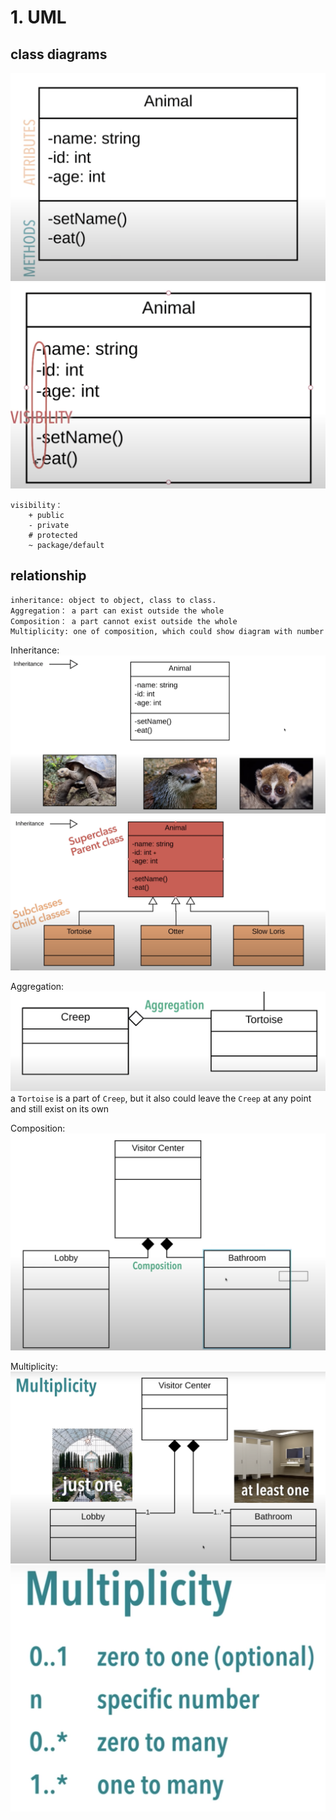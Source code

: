 # 1. UML

## class diagrams

![](./Image/Design_Patterns/class1.png)
![](./Image/Design_Patterns/class2.png)
```
visibility：
    + public
    - private
    # protected
    ~ package/default
```

## relationship
```
inheritance: object to object, class to class.
Aggregation： a part can exist outside the whole
Composition： a part cannot exist outside the whole
Multiplicity: one of composition, which could show diagram with number
```
Inheritance:
![Inheritance](./Image/Design_Patterns/relationship2.png)
![Inheritance](./Image/Design_Patterns/relationship1.png)

Aggregation:
![Aggregation](./Image/Design_Patterns/relationship3.png)
a `Tortoise` is a part of `Creep`, but  it also could leave the `Creep` at any point and still exist on its own

Composition:
![Composition](./Image/Design_Patterns/relationship4.png)

Multiplicity:
![Multiplicity](./Image/Design_Patterns/relationship5.png)
![Multiplicity](./Image/Design_Patterns/relationship6.png)


